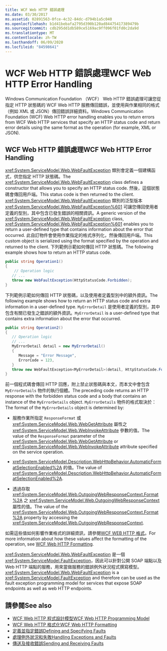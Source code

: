 ```yaml
---
title: WCF Web HTTP 錯誤處理
ms.date: 03/30/2017
ms.assetid: 02891563-0fce-4c32-84dc-d794b1a5c040
ms.openlocfilehash: b1d41bebafa2795d390b120ad84475417389479b
ms.sourcegitcommit: cdb295dd1db589ce5169ac9ff096f01fd0c2da9d
ms.translationtype: MT
ms.contentlocale: zh-TW
ms.lasthandoff: 06/09/2020
ms.locfileid: "84598641"
---
```

# <a name="wcf-web-http-error-handling"></a><span data-ttu-id="30944-102">WCF Web HTTP 錯誤處理</span><span class="sxs-lookup"><span data-stu-id="30944-102">WCF Web HTTP Error Handling</span></span>
<span data-ttu-id="30944-103">Windows Communication Foundation （WCF） Web HTTP 錯誤處理可讓您從指定 HTTP 狀態碼的 WCF Web HTTP 服務傳回錯誤，並使用與作業相同的格式（例如 XML 或 JSON）傳回錯誤詳細資料。</span><span class="sxs-lookup"><span data-stu-id="30944-103">Windows Communication Foundation (WCF) Web HTTP error handling enables you to return errors from WCF Web HTTP services that specify an HTTP status code and return error details using the same format as the operation (for example, XML or JSON).</span></span>  
  
## <a name="wcf-web-http-error-handling"></a><span data-ttu-id="30944-104">WCF Web HTTP 錯誤處理</span><span class="sxs-lookup"><span data-stu-id="30944-104">WCF Web HTTP Error Handling</span></span>  
 <span data-ttu-id="30944-105"><xref:System.ServiceModel.Web.WebFaultException> 類別會定義一個建構函式，供您指定 HTTP 狀態碼。</span><span class="sxs-lookup"><span data-stu-id="30944-105">The <xref:System.ServiceModel.Web.WebFaultException> class defines a constructor that allows you to specify an HTTP status code.</span></span> <span data-ttu-id="30944-106">然後，這個狀態碼會傳回用戶端。</span><span class="sxs-lookup"><span data-stu-id="30944-106">This status code is then returned to the client.</span></span> <span data-ttu-id="30944-107"><xref:System.ServiceModel.Web.WebFaultException> 類別的泛型版本 <xref:System.ServiceModel.Web.WebFaultException%601> 可讓您傳回使用者定義的型別，其中包含已發生錯誤的相關資訊。</span><span class="sxs-lookup"><span data-stu-id="30944-107">A generic version of the <xref:System.ServiceModel.Web.WebFaultException> class, <xref:System.ServiceModel.Web.WebFaultException%601> enables you to return a user-defined type that contains information about the error that occurred.</span></span> <span data-ttu-id="30944-108">此自訂物件會使用作業指定的格式序列化，然後傳回用戶端。</span><span class="sxs-lookup"><span data-stu-id="30944-108">This custom object is serialized using the format specified by the operation and returned to the client.</span></span> <span data-ttu-id="30944-109">下列範例示範如何傳回 HTTP 狀態碼。</span><span class="sxs-lookup"><span data-stu-id="30944-109">The following example shows how to return an HTTP status code.</span></span>  
  
```csharp
public string Operation1()
{
    // Operation logic  
   // ...
   throw new WebFaultException(HttpStatusCode.Forbidden);
}  
```  
  
 <span data-ttu-id="30944-110">下列範例示範如何傳回 HTTP 狀態碼，以及使用者定義型別中的額外資訊。</span><span class="sxs-lookup"><span data-stu-id="30944-110">The following example shows how to return an HTTP status code and extra information in a user-defined type.</span></span> <span data-ttu-id="30944-111">`MyErrorDetail` 是使用者定義的型別，其中包含有關已發生之錯誤的額外資訊。</span><span class="sxs-lookup"><span data-stu-id="30944-111">`MyErrorDetail` is a user-defined type that contains extra information about the error that occurred.</span></span>  
  
```csharp
public string Operation2()
{
   // Operation logic  
   // ...
   MyErrorDetail detail = new MyErrorDetail()
   {  
      Message = "Error Message",  
      ErrorCode = 123,  
   }  
   throw new WebFaultException<MyErrorDetail>(detail, HttpStatusCode.Forbidden);  
}  
```  
  
 <span data-ttu-id="30944-112">前一個程式碼會傳回 HTTP 回應，附上禁止狀態碼與本文，而本文中會包含 `MyErrorDetails` 物件的執行個體。</span><span class="sxs-lookup"><span data-stu-id="30944-112">The preceding code returns an HTTP response with the forbidden status code and a body that contains an instance of the `MyErrorDetails` object.</span></span> <span data-ttu-id="30944-113">`MyErrorDetails` 物件的格式取決於：</span><span class="sxs-lookup"><span data-stu-id="30944-113">The format of the `MyErrorDetails` object is determined by:</span></span>  
  
- <span data-ttu-id="30944-114">服務作業所指定 `ResponseFormat` 或 <xref:System.ServiceModel.Web.WebGetAttribute> 屬性之 <xref:System.ServiceModel.Web.WebInvokeAttribute> 參數的值。</span><span class="sxs-lookup"><span data-stu-id="30944-114">The value of the `ResponseFormat` parameter of the <xref:System.ServiceModel.Web.WebGetAttribute> or <xref:System.ServiceModel.Web.WebInvokeAttribute> attribute specified on the service operation.</span></span>  
  
- <span data-ttu-id="30944-115"><xref:System.ServiceModel.Description.WebHttpBehavior.AutomaticFormatSelectionEnabled%2A> 的值。</span><span class="sxs-lookup"><span data-stu-id="30944-115">The value of <xref:System.ServiceModel.Description.WebHttpBehavior.AutomaticFormatSelectionEnabled%2A>.</span></span>  
  
- <span data-ttu-id="30944-116">透過存取 <xref:System.ServiceModel.Web.OutgoingWebResponseContext.Format%2A> 之 <xref:System.ServiceModel.Web.OutgoingWebResponseContext> 屬性的值。</span><span class="sxs-lookup"><span data-stu-id="30944-116">The value of the <xref:System.ServiceModel.Web.OutgoingWebResponseContext.Format%2A> property by accessing the <xref:System.ServiceModel.Web.OutgoingWebResponseContext>.</span></span>  
  
 <span data-ttu-id="30944-117">如需這些值如何影響作業格式的詳細資訊，請參閱[WCF WEB HTTP 格式](wcf-web-http-formatting.md)。</span><span class="sxs-lookup"><span data-stu-id="30944-117">For more information about how these values affect the formatting of the operation, see [WCF Web HTTP Formatting](wcf-web-http-formatting.md).</span></span>  
  
 <span data-ttu-id="30944-118"><xref:System.ServiceModel.Web.WebFaultException> 是一個 <xref:System.ServiceModel.FaultException>，因此可以針對公開 SOAP 端點以及 Web HTTP 端點的服務，用來當做服務的錯誤例外狀況程式撰寫模型。</span><span class="sxs-lookup"><span data-stu-id="30944-118"><xref:System.ServiceModel.Web.WebFaultException> is a <xref:System.ServiceModel.FaultException> and therefore can be used as the fault exception programming model for services that expose SOAP endpoints as well as web HTTP endpoints.</span></span>  
  
## <a name="see-also"></a><span data-ttu-id="30944-119">請參閱</span><span class="sxs-lookup"><span data-stu-id="30944-119">See also</span></span>

- [<span data-ttu-id="30944-120">WCF Web HTTP 程式設計模型</span><span class="sxs-lookup"><span data-stu-id="30944-120">WCF Web HTTP Programming Model</span></span>](wcf-web-http-programming-model.md)
- [<span data-ttu-id="30944-121">WCF Web HTTP 格式化</span><span class="sxs-lookup"><span data-stu-id="30944-121">WCF Web HTTP Formatting</span></span>](wcf-web-http-formatting.md)
- [<span data-ttu-id="30944-122">定義並指定錯誤</span><span class="sxs-lookup"><span data-stu-id="30944-122">Defining and Specifying Faults</span></span>](../defining-and-specifying-faults.md)
- [<span data-ttu-id="30944-123">處理例外狀況和失敗</span><span class="sxs-lookup"><span data-stu-id="30944-123">Handling Exceptions and Faults</span></span>](../extending/handling-exceptions-and-faults.md)
- [<span data-ttu-id="30944-124">傳送及接收錯誤</span><span class="sxs-lookup"><span data-stu-id="30944-124">Sending and Receiving Faults</span></span>](../sending-and-receiving-faults.md)
